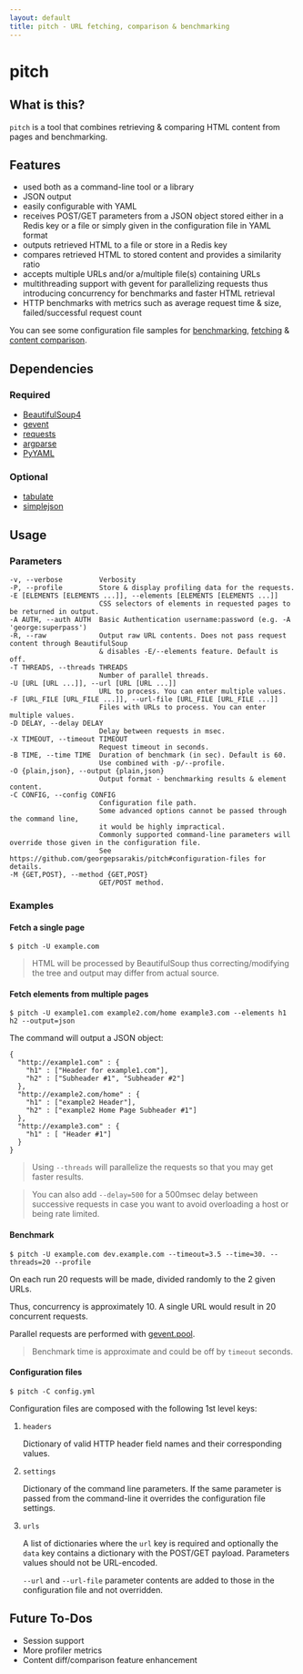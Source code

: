 ```yaml
---
layout: default
title: pitch - URL fetching, comparison & benchmarking
---
```


# pitch

## What is this?

`pitch` is a tool that combines retrieving & comparing HTML content from pages and benchmarking.

## Features
* used both as a command-line tool or a library
* JSON output
* easily configurable with YAML
* receives POST/GET parameters from a JSON object stored either in a Redis key or a file or simply given in the configuration file in YAML format
* outputs retrieved HTML to a file or store in a Redis key
* compares retrieved HTML to stored content and provides a similarity ratio
* accepts multiple URLs and/or a/multiple file(s) containing URLs
* multithreading support with gevent for parallelizing requests thus introducing concurrency for benchmarks and faster HTML retrieval
* HTTP benchmarks with metrics such as average request time & size, failed/successful request count

You can see some configuration file samples for [benchmarking](https://github.com/georgepsarakis/pitch/blob/master/sample.benchmark.yml), [fetching](https://github.com/georgepsarakis/pitch/blob/master/sample.fetch.yml) & [content comparison](https://github.com/georgepsarakis/pitch/blob/master/sample.diff.yml).

## Dependencies

### Required
* [BeautifulSoup4](http://www.crummy.com/software/BeautifulSoup/bs4/doc/)
* [gevent](http://www.gevent.org/)
* [requests](http://docs.python-requests.org/en/latest/)
* [argparse](http://docs.python.org/2.7/library/argparse.html)
* [PyYAML](https://pypi.python.org/pypi/PyYAML)

### Optional
* [tabulate](https://pypi.python.org/pypi/tabulate)
* [simplejson](https://pypi.python.org/pypi/simplejson/)

## Usage

### Parameters

    -v, --verbose         Verbosity
    -P, --profile         Store & display profiling data for the requests.
    -E [ELEMENTS [ELEMENTS ...]], --elements [ELEMENTS [ELEMENTS ...]]
                          CSS selectors of elements in requested pages to be returned in output.
    -A AUTH, --auth AUTH  Basic Authentication username:password (e.g. -A 'george:superpass')
    -R, --raw             Output raw URL contents. Does not pass request content through BeautifulSoup
                          & disables -E/--elements feature. Default is off.
    -T THREADS, --threads THREADS
                          Number of parallel threads.
    -U [URL [URL ...]], --url [URL [URL ...]]
                          URL to process. You can enter multiple values.
    -F [URL_FILE [URL_FILE ...]], --url-file [URL_FILE [URL_FILE ...]]
                          Files with URLs to process. You can enter multiple values.
    -D DELAY, --delay DELAY
                          Delay between requests in msec.
    -X TIMEOUT, --timeout TIMEOUT
                          Request timeout in seconds.
    -B TIME, --time TIME  Duration of benchmark (in sec). Default is 60. 
                          Use combined with -p/--profile.
    -O {plain,json}, --output {plain,json}
                          Output format - benchmarking results & element content.
    -C CONFIG, --config CONFIG
                          Configuration file path. 
                          Some advanced options cannot be passed through the command line, 
                          it would be highly impractical. 
                          Commonly supported command-line parameters will override those given in the configuration file.  
                          See https://github.com/georgepsarakis/pitch#configuration-files for details.
    -M {GET,POST}, --method {GET,POST}
                          GET/POST method.

### Examples

#### Fetch a single page

    $ pitch -U example.com

> HTML will be processed by BeautifulSoup thus correcting/modifying the tree and output may differ from actual source. 

#### Fetch elements from multiple pages

    $ pitch -U example1.com example2.com/home example3.com --elements h1 h2 --output=json

The command will output a JSON object:

    {
      "http://example1.com" : {
        "h1" : ["Header for example1.com"],
        "h2" : ["Subheader #1", "Subheader #2"]
      },
      "http://example2.com/home" : {
        "h1" : ["example2 Header"],
        "h2" : ["example2 Home Page Subheader #1"]
      },
      "http://example3.com" : {
        "h1" : [ "Header #1"]
      }
    }

> Using `--threads` will parallelize the requests so that you may get faster results.

> You can also add `--delay=500` for a 500msec delay between successive requests in case you want to avoid overloading a host or being rate limited.

#### Benchmark

    $ pitch -U example.com dev.example.com --timeout=3.5 --time=30. --threads=20 --profile

On each run 20 requests will be made, divided randomly to the 2 given URLs.

Thus, concurrency is approximately 10. A single URL would result in 20 concurrent requests.

Parallel requests are performed with [gevent.pool](http://www.gevent.org/gevent.pool.html).

> Benchmark time is approximate and could be off by `timeout` seconds.

#### Configuration files

    $ pitch -C config.yml


Configuration files are composed with the following 1st level keys:

1. `headers`

    Dictionary of valid HTTP header field names and their corresponding values.
2. `settings`

    Dictionary of the command line parameters. If the same parameter is passed from the command-line it overrides the configuration file settings. 
3. `urls`

    A list of dictionaries where the `url` key is required and optionally the `data` key contains a dictionary with the POST/GET payload. Parameters values should not be URL-encoded.
  
    `--url` and `--url-file` parameter contents are added to those in the configuration file and not overridden.

## Future To-Dos

* Session support
* More profiler metrics
* Content diff/comparison feature enhancement
